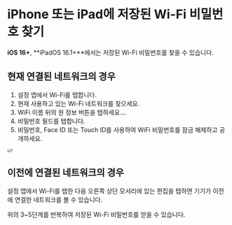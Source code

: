 # iPhone 또는 iPad에 저장된 Wi-Fi 비밀번호 찾기

**iOS 16+**, **iPadOS 16.1+**에서는 저장된 Wi-Fi 비밀번호를 찾을 수 있습니다.

## 현재 연결된 네트워크의 경우

1. 설정 앱에서 Wi-Fi를 탭합니다.
2. 현재 사용하고 있는 Wi-Fi 네트워크를 찾으세요.
3. WiFi 이름 뒤의 원 정보 버튼을 탭하세요.<img src="https://support.apple.com/library/content/dam/edam/applecare/images/en_US/iOS/ios-16-info-circle-blue-hollow.png" alt="img" style="zoom:25%;" />
4. 비밀번호 필드를 탭합니다.
5. 비밀번호, Face ID 또는 Touch ID를 사용하여 WiFi 비밀번호를 잠금 해제하고 공개하세요.

<img src="https://support.apple.com/library/content/dam/edam/applecare/images/en_US/iOS/ios-16-iphone-14-pro-wifi-name-more-info-password-on-tap.png" alt="P" style="zoom:50%;" />



## 이전에 연결된 네트워크의 경우

설정 앱에서 Wi-Fi를 탭한 다음 오른쪽 상단 모서리에 있는 편집을 탭하면 기기가 이전에 연결한 네트워크를 볼 수 있습니다.

위의 3~5단계를 반복하여 저장된 Wi-Fi 비밀번호를 얻을 수 있습니다.







